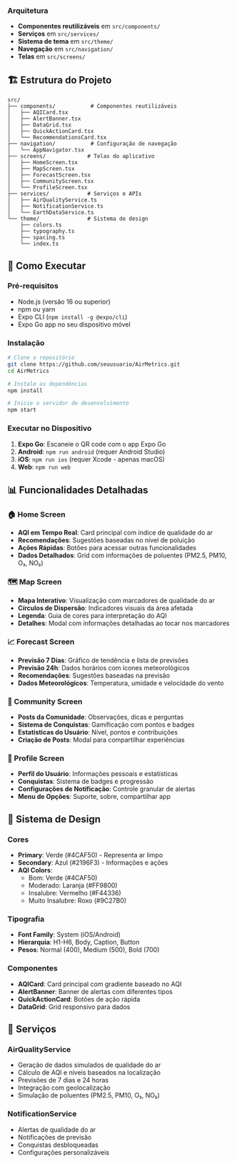 ### Arquitetura
- **Componentes reutilizáveis** em `src/components/`
- **Serviços** em `src/services/`
- **Sistema de tema** em `src/theme/`
- **Navegação** em `src/navigation/`
- **Telas** em `src/screens/`

## 🏗 Estrutura do Projeto

```
src/
├── components/           # Componentes reutilizáveis
│   ├── AQICard.tsx
│   ├── AlertBanner.tsx
│   ├── DataGrid.tsx
│   ├── QuickActionCard.tsx
│   └── RecommendationsCard.tsx
├── navigation/           # Configuração de navegação
│   └── AppNavigator.tsx
├── screens/             # Telas do aplicativo
│   ├── HomeScreen.tsx
│   ├── MapScreen.tsx
│   ├── ForecastScreen.tsx
│   ├── CommunityScreen.tsx
│   └── ProfileScreen.tsx
├── services/            # Serviços e APIs
│   ├── AirQualityService.ts
│   ├── NotificationService.ts
│   └── EarthDataService.ts
└── theme/               # Sistema de design
    ├── colors.ts
    ├── typography.ts
    ├── spacing.ts
    └── index.ts
```

## 🚀 Como Executar

### Pré-requisitos
- Node.js (versão 16 ou superior)
- npm ou yarn
- Expo CLI (`npm install -g @expo/cli`)
- Expo Go app no seu dispositivo móvel

### Instalação

```bash
# Clone o repositório
git clone https://github.com/seuusuario/AirMetrics.git
cd AirMetrics

# Instale as dependências
npm install

# Inicie o servidor de desenvolvimento
npm start
```

### Executar no Dispositivo

1. **Expo Go**: Escaneie o QR code com o app Expo Go
2. **Android**: `npm run android` (requer Android Studio)
3. **iOS**: `npm run ios` (requer Xcode - apenas macOS)
4. **Web**: `npm run web`

## 📊 Funcionalidades Detalhadas

### 🏠 Home Screen
- **AQI em Tempo Real**: Card principal com índice de qualidade do ar
- **Recomendações**: Sugestões baseadas no nível de poluição
- **Ações Rápidas**: Botões para acessar outras funcionalidades
- **Dados Detalhados**: Grid com informações de poluentes (PM2.5, PM10, O₃, NO₂)

### 🗺 Map Screen
- **Mapa Interativo**: Visualização com marcadores de qualidade do ar
- **Círculos de Dispersão**: Indicadores visuais da área afetada
- **Legenda**: Guia de cores para interpretação do AQI
- **Detalhes**: Modal com informações detalhadas ao tocar nos marcadores

### 📈 Forecast Screen
- **Previsão 7 Dias**: Gráfico de tendência e lista de previsões
- **Previsão 24h**: Dados horários com ícones meteorológicos
- **Recomendações**: Sugestões baseadas na previsão
- **Dados Meteorológicos**: Temperatura, umidade e velocidade do vento

### 👥 Community Screen
- **Posts da Comunidade**: Observações, dicas e perguntas
- **Sistema de Conquistas**: Gamificação com pontos e badges
- **Estatísticas do Usuário**: Nível, pontos e contribuições
- **Criação de Posts**: Modal para compartilhar experiências

### 👤 Profile Screen
- **Perfil do Usuário**: Informações pessoais e estatísticas
- **Conquistas**: Sistema de badges e progressão
- **Configurações de Notificação**: Controle granular de alertas
- **Menu de Opções**: Suporte, sobre, compartilhar app

## 🎨 Sistema de Design

### Cores
- **Primary**: Verde (#4CAF50) - Representa ar limpo
- **Secondary**: Azul (#2196F3) - Informações e ações
- **AQI Colors**: 
  - Bom: Verde (#4CAF50)
  - Moderado: Laranja (#FF9800)
  - Insalubre: Vermelho (#F44336)
  - Muito Insalubre: Roxo (#9C27B0)

### Tipografia
- **Font Family**: System (iOS/Android)
- **Hierarquia**: H1-H6, Body, Caption, Button
- **Pesos**: Normal (400), Medium (500), Bold (700)

### Componentes
- **AQICard**: Card principal com gradiente baseado no AQI
- **AlertBanner**: Banner de alertas com diferentes tipos
- **QuickActionCard**: Botões de ação rápida
- **DataGrid**: Grid responsivo para dados

## 🔧 Serviços

### AirQualityService
- Geração de dados simulados de qualidade do ar
- Cálculo de AQI e níveis baseados na localização
- Previsões de 7 dias e 24 horas
- Integração com geolocalização
- Simulação de poluentes (PM2.5, PM10, O₃, NO₂)

### NotificationService
- Alertas de qualidade do ar
- Notificações de previsão
- Conquistas desbloqueadas
- Configurações personalizáveis